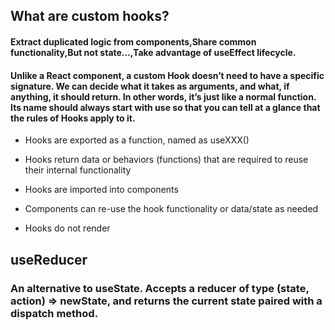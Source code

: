## What are custom hooks?

#### Extract duplicated logic from components,Share common functionality,But not state…,Take advantage of useEffect lifecycle.


#### Unlike a React component, a custom Hook doesn’t need to have a specific signature. We can decide what it takes as arguments, and what, if anything, it should return. In other words, it’s just like a normal function. Its name should always start with use so that you can tell at a glance that the rules of Hooks apply to it.

- Hooks are exported as a function, named as useXXX()

- Hooks return data or behaviors (functions) that are required to reuse their internal functionality

- Hooks are imported into components

- Components can re-use the hook functionality or data/state as needed

- Hooks do not render

## useReducer

### An alternative to useState. Accepts a reducer of type (state, action) => newState, and returns the current state paired with a dispatch method.